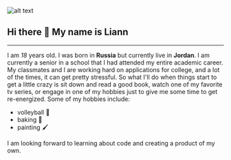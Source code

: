 ![alt text](https://media.istockphoto.com/photos/green-field-panorama-and-blue-sky-with-white-clouds-picture-id1051151544?k=20&m=1051151544&s=612x612&w=0&h=8srfspCQbG0MQpAvJCnQgs2x6kCMXogR1NjHXgM2vnw=)

## Hi there 👋 My name is Liann 
---
I am _18_ years old. I was born in __Russia__ but currently live in __Jordan__. I am currently a senior in a school that I had attended my entire academic career. My classmates and I are working hard on applications for college, and a lot of the times, it can get pretty stressful. So what I'll do when things start to get a little crazy is sit down and read a good book, watch one of my favorite tv series, or engage in one of my hobbies just to give me some time to get re-energized.  Some of my hobbies include:
+ volleyball :volleyball:
+ baking :cookie:
+ painting :paintbrush:

I am looking forward to learning about code and creating a product of my own.  
<!--
**liannkhaleel/liannkhaleel** is a ✨ _special_ ✨ repository because its `README.md` (this file) appears on your GitHub profile.

Here are some ideas to get you started:

- 🔭 I’m currently working on ...
- 🌱 I’m currently learning ...
- 👯 I’m looking to collaborate on ...
- 🤔 I’m looking for help with ...
- 💬 Ask me about ...
- 📫 How to reach me: ...
- 😄 Pronouns: ...
- ⚡ Fun fact: ...
-->
